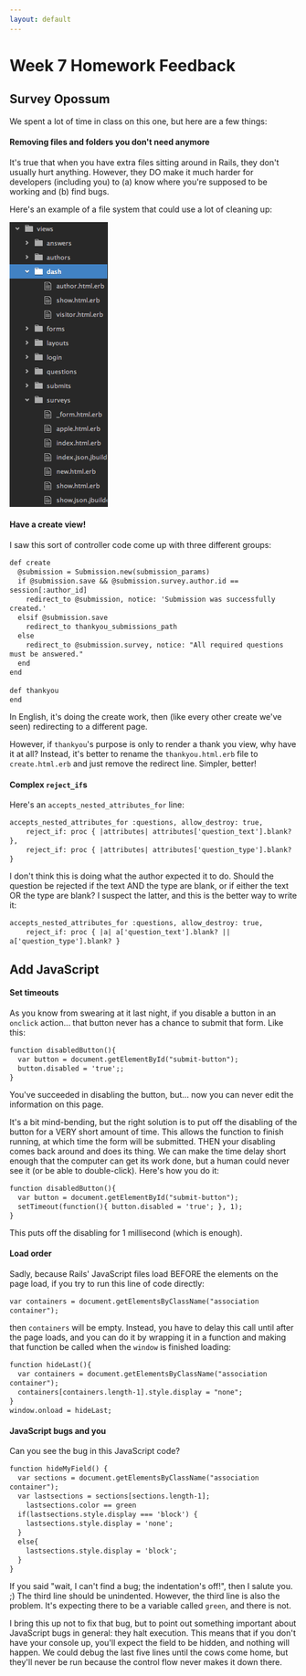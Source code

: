 ```yaml
---
layout: default
---
```


# Week 7 Homework Feedback

## Survey Opossum

We spent a lot of time in class on this one, but here are a few things:

#### Removing files and folders you don't need anymore

It's true that when you have extra files sitting around in Rails, they don't usually hurt anything.  However, they DO make it much harder for developers (including you) to (a) know where you're supposed to be working and (b) find bugs.

Here's an example of a file system that could use a lot of cleaning up:

![File System In Need of Cleaning](feedback/many_files.png)

#### Have a create view!

I saw this sort of controller code come up with three different groups:

    def create
      @submission = Submission.new(submission_params)
      if @submission.save && @submission.survey.author.id == session[:author_id]
        redirect_to @submission, notice: 'Submission was successfully created.'
      elsif @submission.save
        redirect_to thankyou_submissions_path
      else
        redirect_to @submission.survey, notice: "All required questions must be answered."
      end
    end

    def thankyou
    end

In English, it's doing the create work, then (like every other create we've seen) redirecting to a different page.

However, if `thankyou`'s purpose is only to render a thank you view, why have it at all?  Instead, it's better to rename the `thankyou.html.erb` file to `create.html.erb` and just remove the redirect line.  Simpler, better!

#### Complex `reject_if`s

Here's an `accepts_nested_attributes_for` line:

    accepts_nested_attributes_for :questions, allow_destroy: true,
        reject_if: proc { |attributes| attributes['question_text'].blank? },
        reject_if: proc { |attributes| attributes['question_type'].blank? }

I don't think this is doing what the author expected it to do.  Should the question be rejected if the text AND the type are blank, or if either the text OR the type are blank?  I suspect the latter, and this is the better way to write it:

    accepts_nested_attributes_for :questions, allow_destroy: true,
        reject_if: proc { |a| a['question_text'].blank? || a['question_type'].blank? }


## Add JavaScript

#### Set timeouts

As you know from swearing at it last night, if you disable a button in an `onclick` action... that button never has a chance to submit that form.  Like this:

    function disabledButton(){
      var button = document.getElementById("submit-button");
      button.disabled = 'true';;
    }

You've succeeded in disabling the button, but... now you can never edit the information on this page.

It's a bit mind-bending, but the right solution is to put off the disabling of the button for a VERY short amount of time.  This allows the function to finish running, at which time the form will be submitted.  THEN your disabling comes back around and does its thing.  We can make the time delay short enough that the computer can get its work done, but a human could never see it (or be able to double-click).  Here's how you do it:

    function disabledButton(){
      var button = document.getElementById("submit-button");
      setTimeout(function(){ button.disabled = 'true'; }, 1);
    }

This puts off the disabling for 1 millisecond (which is enough).

#### Load order

Sadly, because Rails' JavaScript files load BEFORE the elements on the page load, if you try to run this line of code directly:

    var containers = document.getElementsByClassName("association container");

then `containers` will be empty.  Instead, you have to delay this call until after the page loads, and you can do it by wrapping it in a function and making that function be called when the `window` is finished loading:

    function hideLast(){
      var containers = document.getElementsByClassName("association container");
      containers[containers.length-1].style.display = "none";
    }
    window.onload = hideLast;

#### JavaScript bugs and you

Can you see the bug in this JavaScript code?

    function hideMyField() {
      var sections = document.getElementsByClassName("association container");
      var lastsections = sections[sections.length-1];
        lastsections.color == green
      if(lastsections.style.display === 'block') {
        lastsections.style.display = 'none';
      }
      else{
        lastsections.style.display = 'block';
      }
    }

If you said "wait, I can't find a bug; the indentation's off!", then I salute you.  ;)  The third line should be unindented.  However, the third line is also the problem.  It's expecting there to be a variable called `green`, and there is not.

I bring this up not to fix that bug, but to point out something important about JavaScript bugs in general: they halt execution.  This means that if you don't have your console up, you'll expect the field to be hidden, and nothing will happen.  We could debug the last five lines until the cows come home, but they'll never be run because the control flow never makes it down there.
